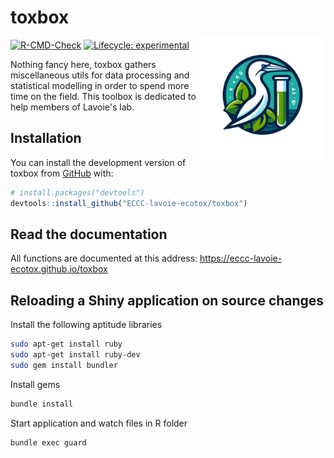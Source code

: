 # toxbox <img src="man/figures/logo.png" width="200px" align="right" style="margin-top:3rem"/>

[![R-CMD-Check](https://github.com/ECCC-lavoie-ecotox/toxbox/actions/workflows/R-CMD-check.yaml/badge.svg)](https://github.com/ECCC-lavoie-ecotox/toxbox/actions/workflows/R-CMD-check.yaml)
[![Lifecycle: experimental](https://img.shields.io/badge/lifecycle-experimental-orange.svg)](https://lifecycle.r-lib.org/articles/stages.html#experimental)

Nothing fancy here, toxbox gathers miscellaneous utils for data processing and statistical modelling in order to spend more time on the field. This toolbox is dedicated to help members of Lavoie's lab.

## Installation

You can install the development version of toxbox from [GitHub](https://github.com/) with:

``` r
# install.packages("devtools")
devtools::install_github("ECCC-lavoie-ecotox/toxbox")
```

## Read the documentation

All functions are documented at this address: https://eccc-lavoie-ecotox.github.io/toxbox

## Reloading a Shiny application on source changes

Install the following aptitude libraries

```bash
sudo apt-get install ruby
sudo apt-get install ruby-dev
sudo gem install bundler
```

Install gems

```bash
bundle install
```

Start application and watch files in R folder

```bash
bundle exec guard
```
